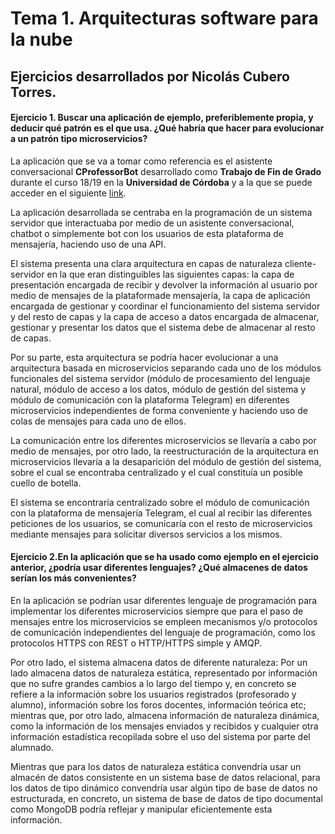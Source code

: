 #	Tema 1. Arquitecturas software para la nube
##	Ejercicios desarrollados por Nicolás Cubero Torres.
####	Ejercicio 1. Buscar una aplicación de ejemplo, preferiblemente propia, y deducir qué patrón es el que usa. ¿Qué habría que hacer para evolucionar a un patrón tipo microservicios?
La aplicación que se va a tomar como referencia es el asistente conversacional **CProfessorBot** desarrollado como **Trabajo de Fin de Grado** durante el curso 18/19 en la **Universidad de Córdoba** y a la que se puede acceder en el siguiente [link](https://github.com/Nico-Cubero/C-ProfessorBot).

La aplicación desarrollada se centraba en la programación de un sistema servidor que interactuaba por medio de un asistente conversacional, chatbot o simplemente bot con los usuarios de esta plataforma de mensajería, haciendo uso de una API.

El sistema presenta una clara arquitectura en capas de naturaleza cliente-servidor en la que eran distinguibles las siguientes capas: la capa de presentación encargada de recibir y devolver la información al usuario por medio de mensajes de la plataformade mensajería, la capa de aplicación encargada de gestionar y coordinar el funcionamiento del sistema servidor y del resto de capas y la capa de acceso a datos encargada de almacenar, gestionar y presentar los datos que el sistema debe de almacenar al resto de capas.

Por su parte, esta arquitectura se podría hacer evolucionar a una arquitectura basada en microservicios separando cada uno de los módulos funcionales del sistema servidor (módulo de procesamiento del lenguaje natural, módulo de acceso a los datos, módulo de gestión del sistema y módulo de comunicación con la plataforma Telegram) en diferentes microservicios independientes de forma conveniente y haciendo uso de colas de mensajes para cada uno de ellos.

La comunicación entre los diferentes microservicios se llevaría a cabo por medio de mensajes, por otro lado, la reestructuración de la arquitectura en microservicios llevaría a la desaparición del módulo de gestión del sistema, sobre el cual se encontraba centralizado y el cual constituía un posible cuello de botella.

El sistema se encontraría centralizado sobre el módulo de comunicación con la plataforma de mensajería Telegram, el cual al recibir las diferentes peticiones de los usuarios, se comunicaría con el resto de microservicios mediante mensajes para solicitar diversos servicios a los mismos.

#### Ejercicio 2.En la aplicación que se ha usado como ejemplo en el ejercicio anterior, ¿podría usar diferentes lenguajes? ¿Qué almacenes de datos serían los más convenientes?

En la aplicación se podrían usar diferentes lenguaje de programación para implementar los diferentes microservicios siempre que para el paso de mensajes entre los microservicios se empleen mecanismos y/o protocolos de comunicación independientes del lenguaje de programación, como los protocolos HTTPS con REST o HTTP/HTTPS simple y AMQP.

Por otro lado, el sistema almacena datos de diferente naturaleza: Por un lado almacena datos de naturaleza estática, representado por información que no sufre grandes cambios a lo largo del tiempo y, en concreto se refiere a la información sobre los usuarios registrados (profesorado y alumno), información sobre los foros docentes, información teórica etc; mientras que, por otro lado, almacena información de naturaleza dinámica, como la información de los mensajes enviados y recibidos y cualquier otra información estadística recopilada sobre el uso del sistema por parte del alumnado.

Mientras que para los datos de naturaleza estática convendría usar un almacén de datos consistente en un sistema base de datos relacional, para los datos de tipo dinámico convendría usar algún tipo de base de datos no estructurada, en concreto, un sistema de base de datos de tipo documental como MongoDB  podría reflejar y manipular eficientemente esta información.
